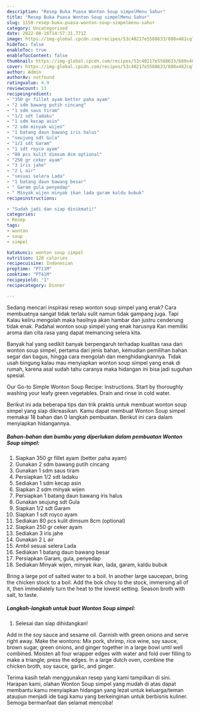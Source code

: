 ```yaml
---
description: "Resep Buka Puasa Wonton Soup simpelMenu Sahur"
title: "Resep Buka Puasa Wonton Soup simpelMenu Sahur"
slug: 1150-resep-buka-puasa-wonton-soup-simpelmenu-sahur
category: Uncategorized
date: 2022-08-16T14:57:31.771Z
image: https://img-global.cpcdn.com/recipes/53c40217e5588633/680x482cq70/wonton-soup-simpel-foto-resep-utama.jpg
hideToc: false
enableToc: true
enableTocContent: false
thumbnail: https://img-global.cpcdn.com/recipes/53c40217e5588633/680x482cq70/wonton-soup-simpel-foto-resep-utama.jpg
cover: https://img-global.cpcdn.com/recipes/53c40217e5588633/680x482cq70/wonton-soup-simpel-foto-resep-utama.jpg
author: Admin
authorAv: notfound
ratingvalue: 4.9
reviewcount: 13
recipeingredient:
- "350 gr fillet ayam better paha ayam"
- "2 sdm bawang putih cincang"
- "1 sdm saus tiram"
- "1/2 sdt ladaku"
- "1 sdm kecap asin"
- "2 sdm minyak wijen"
- "1 batang daun bawang iris halus"
- "seujung sdt Gula"
- "1/2 sdt Garam"
- "1 sdt royco ayam"
- "80 pcs kulit dimsum 8cm optional"
- "250 gr ceker ayam"
- "3 iris jahe"
- "2 L air"
- "sesuai selera Lada"
- "1 batang daun bawang besar"
- " Garam gula penyedap"
- " Minyak wijen minyak ikan lada garam kaldu bubuk"
recipeinstructions:

- "Sudah jadi dan siap dinikmati!"
categories:
- Resep
tags:
- wonton
- soup
- simpel

katakunci: wonton soup simpel 
nutrition: 128 calories
recipecuisine: Indonesian
preptime: "PT11M"
cooktime: "PT41M"
recipeyield: "1"
recipecategory: Dinner

---
```



Sedang mencari inspirasi resep wonton soup simpel yang enak? Cara membuatnya sangat tidak terlalu sulit namun tidak gampang juga. Tapi Kalau keliru mengolah maka hasilnya akan hambar dan justru cenderung tidak enak. Padahal wonton soup simpel yang enak harusnya Kan memiliki aroma dan cita rasa yang dapat memancing selera kita.


Banyak hal yang sedikit banyak berpengaruh terhadap kualitas rasa dari wonton soup simpel, pertama dari jenis bahan, kemudian pemilihan bahan segar dan bagus, hingga cara mengolah dan menghidangkannya. Tidak usah bingung kalau mau menyiapkan wonton soup simpel yang enak di rumah, karena asal sudah tahu caranya maka hidangan ini bisa jadi suguhan spesial.

Our Go-to Simple Wonton Soup Recipe: Instructions. Start by thoroughly washing your leafy green vegetables. Drain and rinse in cold water.


Berikut ini ada beberapa tips dan trik praktis untuk membuat wonton soup simpel yang siap dikreasikan. Kamu dapat membuat Wonton Soup simpel memakai 18 bahan dan 0 langkah pembuatan. Berikut ini cara dalam menyiapkan hidangannya.

<!--inarticleads1-->

##### Bahan-bahan dan bumbu yang diperlukan dalam pembuatan Wonton Soup simpel:

1. Siapkan 350 gr fillet ayam (better paha ayam)
1. Gunakan 2 sdm bawang putih cincang
1. Gunakan 1 sdm saus tiram
1. Persiapkan 1/2 sdt ladaku
1. Sediakan 1 sdm kecap asin
1. Siapkan 2 sdm minyak wijen
1. Persiapkan 1 batang daun bawang iris halus
1. Gunakan seujung sdt Gula
1. Siapkan 1/2 sdt Garam
1. Siapkan 1 sdt royco ayam
1. Sediakan 80 pcs kulit dimsum 8cm (optional)
1. Siapkan 250 gr ceker ayam
1. Sediakan 3 iris jahe
1. Gunakan 2 L air
1. Ambil sesuai selera Lada
1. Sediakan 1 batang daun bawang besar
1. Persiapkan  Garam, gula, penyedap
1. Sediakan  Minyak wijen, minyak ikan, lada, garam, kaldu bubuk


Bring a large pot of salted water to a boil. In another large saucepan, bring the chicken stock to a boil. Add the bok choy to the stock, immersing all of it, then immediately turn the heat to the lowest setting. Season broth with salt, to taste. 

<!--inarticleads2-->

##### Langkah-langkah untuk buat Wonton Soup simpel:


1. Selesai dan siap dihidangkan!

Add in the soy sauce and sesame oil. Garnish with green onions and serve right away. Make the wontons: Mix pork, shrimp, rice wine, soy sauce, brown sugar, green onions, and ginger together in a large bowl until well combined. Moisten all four wrapper edges with water and fold over filling to make a triangle; press the edges. In a large dutch oven, combine the chicken broth, soy sauce, garlic, and ginger. 

Terima kasih telah menggunakan resep yang kami tampilkan di sini. Harapan kami, olahan Wonton Soup simpel yang mudah di atas dapat membantu kamu menyiapkan hidangan yang lezat untuk keluarga/teman ataupun menjadi ide bagi kamu yang berkeinginan untuk berbisnis kuliner. Semoga bermanfaat dan selamat mencoba!
